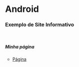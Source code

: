 # Android

<h3>Exemplo de Site Informativo</h3>
<br>
<h5>Minha página</h5>
<ul><li type="circle"><p><a href="https://danielbrown1998.github.io/Android/index.html" target="_blank">Página</a></p></li></ul>


